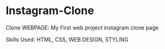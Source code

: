 # Instagram-Clone
Clone WEBPAGE:
My First web project instagram clone page

Skills Used: HTML, CSS, WEB DESIGN, STYLING
